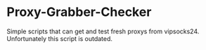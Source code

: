 # Proxy-Grabber-Checker
Simple scripts that can get and test fresh proxys from vipsocks24.
Unfortunately this script is outdated.
